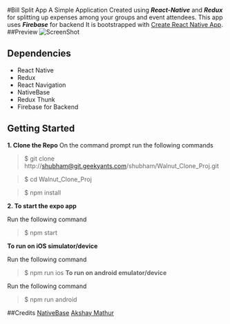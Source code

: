 #Bill Split App 
A Simple Application Created using **_React-Native_** and **_Redux_** for splitting up expenses among your groups and event attendees. This app uses **_Firebase_** for backend
It is bootstrapped with [Create React Native App](https://github.com/react-community/create-react-native-app).
##Preview 
![ScreenShot]("./screenshot/FinalPreview.gif)

## Dependencies
 * React Native
 * Redux
 * React Navigation
 * NativeBase
 * Redux Thunk
 * Firebase for Backend

## Getting Started
**1. Clone the Repo**
On the command prompt run the following commands

>$ git clone http://shubham@git.geekyants.com/shubham/Walnut_Clone_Proj.git

>$ cd Walnut_Clone_Proj

>$ npm install

**2. To start the expo app**

Run the following command

>$ npm start

**To run on iOS simulator/device**

Run the following command

>$ npm run ios
**To run on android emulator/device**

Run the following command

>$ npm run android

##Credits
[NativeBase](https://nativebase.io/)
[Akshay Mathur](http://git.geekyants.com/akshaym)